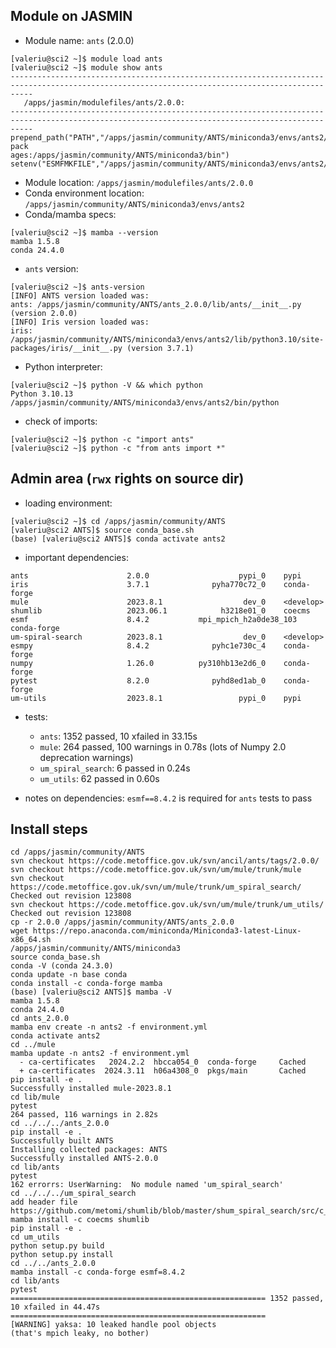 ## Module on JASMIN

- Module name: `ants` (2.0.0)

```
[valeriu@sci2 ~]$ module load ants
[valeriu@sci2 ~]$ module show ants
-------------------------------------------------------------------------------------------------------------------------------------------------
   /apps/jasmin/modulefiles/ants/2.0.0:
-------------------------------------------------------------------------------------------------------------------------------------------------
prepend_path("PATH","/apps/jasmin/community/ANTS/miniconda3/envs/ants2/bin:/apps/jasmin/community/ANTS/miniconda3/envs/ants2/lib/python3.10/site-pack
ages:/apps/jasmin/community/ANTS/miniconda3/bin")
setenv("ESMFMKFILE","/apps/jasmin/community/ANTS/miniconda3/envs/ants2/lib/esmf.mk")
```
- Module location: `/apps/jasmin/modulefiles/ants/2.0.0`
- Conda environment location: `/apps/jasmin/community/ANTS/miniconda3/envs/ants2`
- Conda/mamba specs:
```
[valeriu@sci2 ~]$ mamba --version
mamba 1.5.8
conda 24.4.0
```
- `ants` version:
```
[valeriu@sci2 ~]$ ants-version 
[INFO] ANTS version loaded was:
ants: /apps/jasmin/community/ANTS/ants_2.0.0/lib/ants/__init__.py (version 2.0.0)
[INFO] Iris version loaded was:
iris: /apps/jasmin/community/ANTS/miniconda3/envs/ants2/lib/python3.10/site-packages/iris/__init__.py (version 3.7.1)
```
- Python interpreter:
```
[valeriu@sci2 ~]$ python -V && which python
Python 3.10.13
/apps/jasmin/community/ANTS/miniconda3/envs/ants2/bin/python
```
- check of imports:
```
[valeriu@sci2 ~]$ python -c "import ants"
[valeriu@sci2 ~]$ python -c "from ants import *"
```

## Admin area (``rwx`` rights on source dir)

- loading environment:

```
[valeriu@sci2 ~]$ cd /apps/jasmin/community/ANTS
[valeriu@sci2 ANTS]$ source conda_base.sh 
(base) [valeriu@sci2 ANTS]$ conda activate ants2
```
- important dependencies:

```
ants                      2.0.0                    pypi_0    pypi
iris                      3.7.1              pyha770c72_0    conda-forge
mule                      2023.8.1                  dev_0    <develop>
shumlib                   2023.06.1            h3218e01_0    coecms
esmf                      8.4.2           mpi_mpich_h2a0de38_103    conda-forge
um-spiral-search          2023.8.1                  dev_0    <develop>
esmpy                     8.4.2              pyhc1e730c_4    conda-forge
numpy                     1.26.0          py310hb13e2d6_0    conda-forge
pytest                    8.2.0              pyhd8ed1ab_0    conda-forge
um-utils                  2023.8.1                 pypi_0    pypi
```
- tests:
  - `ants`: 1352 passed, 10 xfailed in 33.15s
  - `mule`: 264 passed, 100 warnings in 0.78s (lots of Numpy 2.0 deprecation warnings)
  - `um_spiral_search`: 6 passed in 0.24s
  - `um_utils`: 62 passed in 0.60s

- notes on dependencies: `esmf==8.4.2` is required for `ants` tests to pass

## Install steps

```
cd /apps/jasmin/community/ANTS
svn checkout https://code.metoffice.gov.uk/svn/ancil/ants/tags/2.0.0/
svn checkout https://code.metoffice.gov.uk/svn/um/mule/trunk/mule
svn checkout https://code.metoffice.gov.uk/svn/um/mule/trunk/um_spiral_search/
Checked out revision 123808
svn checkout https://code.metoffice.gov.uk/svn/um/mule/trunk/um_utils/
Checked out revision 123808
cp -r 2.0.0 /apps/jasmin/community/ANTS/ants_2.0.0
wget https://repo.anaconda.com/miniconda/Miniconda3-latest-Linux-x86_64.sh
/apps/jasmin/community/ANTS/miniconda3
source conda_base.sh
conda -V (conda 24.3.0)
conda update -n base conda
conda install -c conda-forge mamba
(base) [valeriu@sci2 ANTS]$ mamba -V                                                                                                                 
mamba 1.5.8                                                                                                                                          
conda 24.4.0
cd ants_2.0.0
mamba env create -n ants2 -f environment.yml
conda activate ants2
cd ../mule
mamba update -n ants2 -f environment.yml
  - ca-certificates   2024.2.2  hbcca054_0  conda-forge     Cached
  + ca-certificates  2024.3.11  h06a4308_0  pkgs/main       Cached
pip install -e .
Successfully installed mule-2023.8.1
cd lib/mule
pytest
264 passed, 116 warnings in 2.82s
cd ../../../ants_2.0.0
pip install -e .
Successfully built ANTS
Installing collected packages: ANTS
Successfully installed ANTS-2.0.0
cd lib/ants
pytest
162 errorrs: UserWarning:  No module named 'um_spiral_search'
cd ../../../um_spiral_search
add header file https://github.com/metomi/shumlib/blob/master/shum_spiral_search/src/c_shum_spiral_search.h
mamba install -c coecms shumlib
pip install -e .
cd um_utils
python setup.py build
python setup.py install
cd ../../ants_2.0.0
mamba install -c conda-forge esmf=8.4.2
cd lib/ants
pytest
========================================================= 1352 passed, 10 xfailed in 44.47s =========================================================
[WARNING] yaksa: 10 leaked handle pool objects
(that's mpich leaky, no bother)
```
